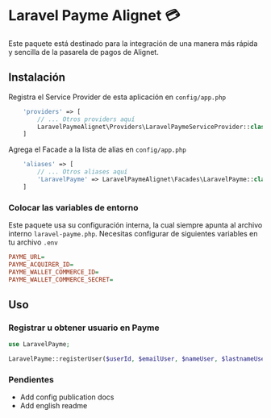 # Laravel Payme Alignet :credit_card:

Este paquete está destinado para la integración de una manera más rápida y sencilla de la pasarela de pagos de Alignet.

## Instalación
Registra el Service Provider de esta aplicación en `config/app.php`
```php
    'providers' => [
        // ... Otros providers aquí
        LaravelPaymeAlignet\Providers\LaravelPaymeServiceProvider::class,   
    ]
```

Agrega el Facade a la lista de alias en `config/app.php`
```php
    'aliases' => [
        // ... Otros aliases aquí
        'LaravelPayme' => LaravelPaymeAlignet\Facades\LaravelPayme::class,   
    ]
```

### Colocar las variables de entorno
Este paquete usa su configuración interna, la cual siempre apunta al archivo interno `laravel-payme.php`.
Necesitas configurar de siguientes variables en tu archivo `.env`
```ini
PAYME_URL=
PAYME_ACQUIRER_ID=
PAYME_WALLET_COMMERCE_ID=
PAYME_WALLET_COMMERCE_SECRET=
```

## Uso
### Registrar u obtener usuario en Payme
```php
use LaravelPayme;

LaravelPayme::registerUser($userId, $emailUser, $nameUser, $lastnameUser = null, array $moreData = []);
```

### Pendientes
- Add config publication docs
- Add english readme
